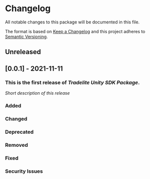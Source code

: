 # Changelog
All notable changes to this package will be documented in this file.

The format is based on [Keep a Changelog](http://keepachangelog.com/en/1.0.0/)
and this project adheres to [Semantic Versioning](http://semver.org/spec/v2.0.0.html).

## Unreleased

## [0.0.1] - 2021-11-11

### This is the first release of *Tradelite Unity SDK Package*.

*Short description of this release*

### Added
### Changed
### Deprecated
### Removed
### Fixed
### Security Issues